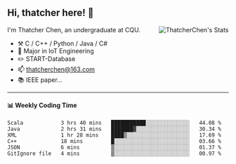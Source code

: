 ## Hi, thatcher here! :wave:

<img align="right" src="https://github-readme-stats.vercel.app/api?username=thatcherchen&title_color=333&text_color=777" alt="ThatcherChen's Stats" >

I'm Thatcher Chen, an undergraduate at CQU.

- :hammer_and_pick:  C / C++ / Python / Java / C# 
- :seedling:  Major in IoT Engineering
- :pencil2: START-Database
- :mailbox: thatcherchen@163.com
- :books: IEEE paper...

---

#### :bar_chart: Weekly Coding Time

<!--START_SECTION:waka-->

```text
Scala            3 hrs 40 mins   ███████████░░░░░░░░░░░░░░   44.08 %
Java             2 hrs 31 mins   ███████▓░░░░░░░░░░░░░░░░░   30.34 %
XML              1 hr 28 mins    ████▒░░░░░░░░░░░░░░░░░░░░   17.69 %
C++              18 mins         █░░░░░░░░░░░░░░░░░░░░░░░░   03.66 %
JSON             6 mins          ▒░░░░░░░░░░░░░░░░░░░░░░░░   01.37 %
GitIgnore file   4 mins          ▒░░░░░░░░░░░░░░░░░░░░░░░░   00.97 %
```

<!--END_SECTION:waka-->
